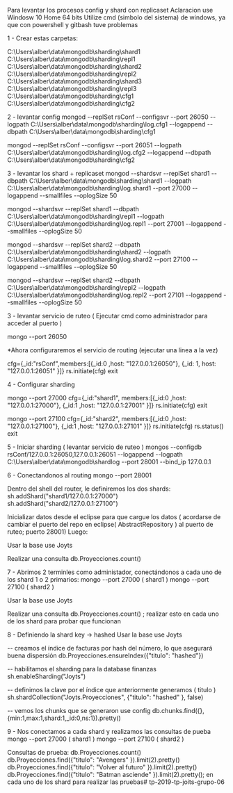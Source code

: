 Para levantar los procesos config y shard con replicaset
Aclaracion use Windosw 10 Home 64 bits
Utilize cmd (simbolo del sistema) de windows, ya que con powershell y gitbash tuve problemas

1 - Crear estas carpetas:

C:\Users\alber\data\mongodb\sharding\shard1
C:\Users\alber\data\mongodb\sharding\repl1
C:\Users\alber\data\mongodb\sharding\shard2
C:\Users\alber\data\mongodb\sharding\repl2
C:\Users\alber\data\mongodb\sharding\shard3
C:\Users\alber\data\mongodb\sharding\repl3
C:\Users\alber\data\mongodb\sharding\cfg1
C:\Users\alber\data\mongodb\sharding\cfg2

2 - levantar config
mongod --replSet rsConf --configsvr --port 26050 --logpath C:\Users\alber\data\mongodb\sharding\log.cfg1 --logappend --dbpath C:\Users\alber\data\mongodb\sharding\cfg1

mongod --replSet rsConf --configsvr --port 26051 --logpath C:\Users\alber\data\mongodb\sharding\log.cfg2 --logappend --dbpath C:\Users\alber\data\mongodb\sharding\cfg2



3 - levantar los shard + replicaset
mongod --shardsvr --replSet shard1 --dbpath C:\Users\alber\data\mongodb\sharding\shard1 --logpath C:\Users\alber\data\mongodb\sharding\log.shard1 --port 27000 --logappend --smallfiles --oplogSize 50

mongod --shardsvr --replSet shard1 --dbpath C:\Users\alber\data\mongodb\sharding\repl1 --logpath C:\Users\alber\data\mongodb\sharding\log.repl1 --port 27001 --logappend --smallfiles --oplogSize 50

mongod --shardsvr --replSet shard2 --dbpath C:\Users\alber\data\mongodb\sharding\shard2 --logpath C:\Users\alber\data\mongodb\sharding\log.shard2 --port 27100 --logappend --smallfiles --oplogSize 50

mongod --shardsvr --replSet shard2 --dbpath C:\Users\alber\data\mongodb\sharding\repl2 --logpath C:\Users\alber\data\mongodb\sharding\log.repl2 --port 27101 --logappend --smallfiles --oplogSize 50

3 - levantar servicio de ruteo ( Ejecutar cmd como administrador para acceder al puerto )

mongo --port 26050

*Ahora configuraremos el servicio de routing (ejecutar una linea a la vez)

cfg={_id:"rsConf",members:[{_id:0 ,host: "127.0.0.1:26050"}, {_id: 1, host: "127.0.0.1:26051" }]}
rs.initiate(cfg)
exit

4 - Configurar sharding

mongo --port 27000
cfg={_id:"shard1", members:[{_id:0 ,host: "127.0.0.1:27000"}, {_id:1 ,host: "127.0.0.1:27001" }]}
rs.initiate(cfg)
exit


mongo --port 27100
cfg={_id:"shard2", members:[{_id:0 ,host: "127.0.0.1:27100"}, {_id:1 ,host: "127.0.0.1:27101" }]}
rs.initiate(cfg)
rs.status()
exit

5 - Iniciar sharding ( levantar servicio de ruteo )
mongos --configdb rsConf/127.0.0.1:26050,127.0.0.1:26051 --logappend --logpath C:\Users\alber\data\mongodb\shardlog --port 28001 --bind_ip 127.0.0.1

6 - Conectandonos al routing
mongo --port 28001

Dentro del shell del router, le definiremos los dos shards:
sh.addShard("shard1/127.0.0.1:27000")
sh.addShard("shard2/127.0.0.1:27100")

Inicializar datos desde el eclipse para que cargue los datos ( acordarse de cambiar el puerto del repo en eclipse( AbstractRepository ) al puerto de ruteo; puerto 28001)
Luego:

Usar la base
use Joyts

Realizar una consulta
db.Proyecciones.count()

7 - Abrimos 2 terminles como administador, conectándonos a cada uno de los shard 1 o 2 primarios:
mongo --port 27000 ( shard1 )
mongo --port 27100 ( shard2 )

Usar la base
use Joyts

Realizar una consulta
db.Proyecciones.count() ; realizar esto en cada uno de los shard para probar que funcionan

8 - Definiendo la shard key -> hashed
Usar la base
use Joyts

-- creamos el índice de facturas por hash del número, lo que asegurará buena dispersión
db.Proyecciones.ensureIndex({"titulo": "hashed"})

-- habilitamos el sharding para la database finanzas
sh.enableSharding("Joyts")

-- definimos la clave por el índice que anteriormente generamos ( titulo )
sh.shardCollection("Joyts.Proyecciones", {"titulo": "hashed" }, false)

-- vemos los chunks que se generaron
use config
db.chunks.find({}, {min:1,max:1,shard:1,_id:0,ns:1}).pretty()


9 - Nos conectamos a cada shard y realizamos las consultas de pueba
mongo --port 27000 ( shard1 )
mongo --port 27100 ( shard2 )

Consultas de prueba:
db.Proyecciones.count()
db.Proyecciones.find({"titulo": "Avengers" }).limit(2).pretty()
db.Proyecciones.find({"titulo": "Volver al futuro" }).limit(2).pretty()
db.Proyecciones.find({"titulo": "Batman asciende" }).limit(2).pretty(); en cada uno de los shard para realizar las pruebas# tp-2019-tp-joits-grupo-06
